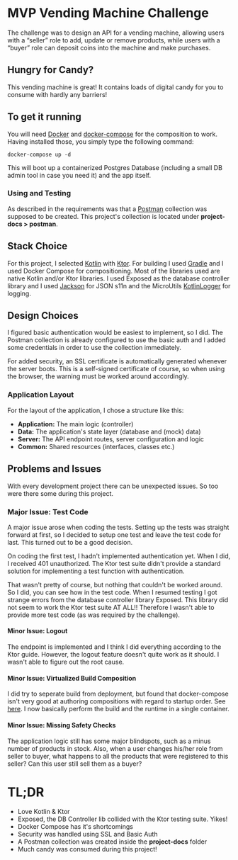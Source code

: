# MVP Vending Machine Challenge
The challenge was to design an API for a vending machine, allowing users with a “seller” role to add, update or remove products, while users with a “buyer” role can deposit coins into the machine and make purchases.

## Hungry for Candy?
This vending machine is great! It contains loads of digital candy for you to consume with hardly any barriers!

## To get it running
You will need [Docker](https://docs.docker.com/get-docker/) and [docker-compose](https://docs.docker.com/compose/install/) for the composition to work. Having installed those, you simply type the following command:
```
docker-compose up -d
```
This will boot up a containerized Postgres Database (including a small DB admin tool in case you need it) and the app itself. 

### Using and Testing
As described in the requirements was that a [Postman](https://www.postman.com/downloads/) collection was supposed to be created. This project's collection is located under **project-docs > postman**.

## Stack Choice
For this project, I selected [Kotlin](https://kotlinlang.org/) with [Ktor](https://ktor.io/). For building I used [Gradle](https://gradle.org/) and I used Docker Compose for compositioning. Most of the libraries used are native Kotlin and/or Ktor libraries. I used Exposed as the database controller library and I used [Jackson](https://github.com/FasterXML/jackson) for JSON s11n and the MicroUtils [KotlinLogger](https://github.com/MicroUtils/kotlin-logging) for logging.

## Design Choices
I figured basic authentication would be easiest to implement, so I did. The Postman collection is already configured to use the basic auth and I added some credentials in order to use the collection immediately.

For added security, an SSL certificate is automatically generated whenever the server boots. This is a self-signed certificate of course, so when using the browser, the warning must be worked around accordingly.

### Application Layout
For the layout of the application, I chose a structure like this:
- **Application:** The main logic (controller)
- **Data:** The application's state layer (database and (mock) data)
- **Server:** The API endpoint routes, server configuration and logic
- **Common:** Shared resources (interfaces, classes etc.)

## Problems and Issues
With every development project there can be unexpected issues. So too were there some during this project.

### Major Issue: Test Code
A major issue arose when coding the tests. Setting up the tests was straight forward at first, so I decided to setup one test and leave the test code for last. This turned out to be a good decision.

On coding the first test, I hadn't implemented authentication yet. When I did, I received 401 unauthorized. The Ktor test suite didn't provide a standard solution for implementing a test function with authentication.

That wasn't pretty of course, but nothing that couldn't be worked around. So I did, you can see how in the test code. When I resumed testing I got strange errors from the database controller library Exposed. This library did not seem to work the Ktor test suite AT ALL!! Therefore I wasn't able to provide more test code (as was required by the challenge).

#### Minor Issue: Logout
The endpoint is implemented and I think I did everything according to the Ktor guide. However, the logout feature doesn't quite work as it should. I wasn't able to figure out the root cause.

#### Minor Issue: Virtualized Build Composition
I did try to seperate build from deployment, but found that docker-compose isn't very good at authoring compositions with regard to startup order. See [here](https://docs.docker.com/compose/startup-order/). I now basically perform the build and the runtime in a single container.

#### Minor Issue: Missing Safety Checks
The application logic still has some major blindspots, such as a minus number of products in stock. Also, when a user changes his/her role from seller to buyer, what happens to all the products that were registered to this seller? Can this user still sell them as a buyer?

# TL;DR
- Love Kotlin & Ktor
- Exposed, the DB Controller lib collided with the Ktor testing suite. Yikes!
- Docker Compose has it's shortcomings
- Security was handled using SSL and Basic Auth
- A Postman collection was created inside the **project-docs** folder
- Much candy was consumed during this project!
